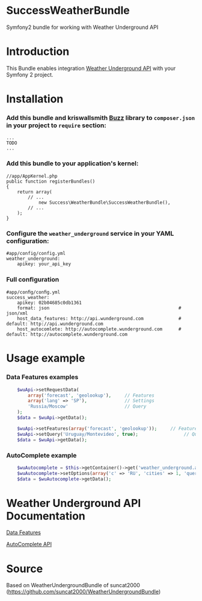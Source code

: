 SuccessWeatherBundle
=============

Symfony2 bundle for working with Weather Underground API

Introduction
============

This Bundle enables integration [Weather Underground API](http://www.wunderground.com/weather/api/d/docs) with your Symfony 2 project.

Installation
============

### Add this bundle and kriswallsmith [Buzz](https://github.com/kriswallsmith/Buzz) library to `composer.json` in your project to `require` section:

````
...
TODO
...
````

### Add this bundle to your application's kernel:

````
//app/AppKernel.php
public function registerBundles()
{
    return array(
        // ...
            new Success\WeatherBundle\SuccessWeatherBundle(),
        // ...
    );
}
````

### Configure the `weather_underground` service in your YAML configuration:

````
#app/config/config.yml
weather_underground:
    apikey: your_api_key
````
### Full conﬁguration

````
#app/conﬁg/conﬁg.yml
success_weather:
    apikey: 02b04685c0db1361
    format: json                                                # json/xml
    host_data_features: http://api.wunderground.com             # default: http://api.wunderground.com
    host_autocomlete: http://autocomplete.wunderground.com      # default: http://autocomplete.wunderground.com
````

Usage example
============

### Data Features examples

``` php
    $wuApi->setRequestData(
        array('forecast', 'geolookup'),     // Features
        array('lang' => 'SP'),              // Settings
        'Russia/Moscow'                     // Query
    );
    $data = $wuApi->getData();
```

``` php
    $wuApi->setFeatures(array('forecast', 'geolookup'));     // Features
    $wuApi->setQuery('Uruguay/Montevideo', true);                 // Query
    $data = $wuApi->getData();
```

### AutoComplete example

``` php
    $wuAutocomplete = $this->getContainer()->get('weather_underground.autocomplete');
    $wuAutocomplete->setOptions(array('c' => 'RU', 'cities' => 1, 'query' => 'Mosc'));
    $data = $wuAutocomplete->getData();
```

Weather Underground API Documentation
============

[Data Features](http://www.wunderground.com/weather/api/d/docs?d=data/index)

[AutoComplete API](http://www.wunderground.com/weather/api/d/docs?d=autocomplete-api)

Source
============
Based on WeatherUndergroundBundle of suncat2000  (https://github.com/suncat2000/WeatherUndergroundBundle)
